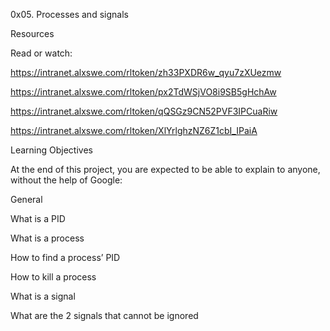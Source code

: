 0x05. Processes and signals

Resources

Read or watch:

https://intranet.alxswe.com/rltoken/zh33PXDR6w_qyu7zXUezmw

https://intranet.alxswe.com/rltoken/px2TdWSjVO8i9SB5gHchAw

https://intranet.alxswe.com/rltoken/qQSGz9CN52PVF3IPCuaRiw

https://intranet.alxswe.com/rltoken/XlYrlghzNZ6Z1cbI_IPaiA

Learning Objectives

At the end of this project, you are expected to be able to explain to anyone, without the help of Google:

General

What is a PID

What is a process

How to find a process’ PID

How to kill a process

What is a signal

What are the 2 signals that cannot be ignored
